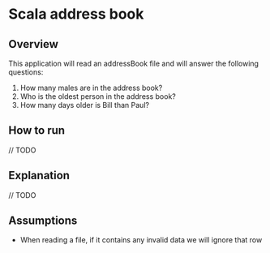 # Scala address book

## Overview

This application will read an addressBook file and will answer the following questions:

1. How many males are in the address book?
2. Who is the oldest person in the address book?
3. How many days older is Bill than Paul?


## How to run

// TODO

## Explanation

// TODO

## Assumptions

- When reading a file, if it contains any invalid data we will ignore that row